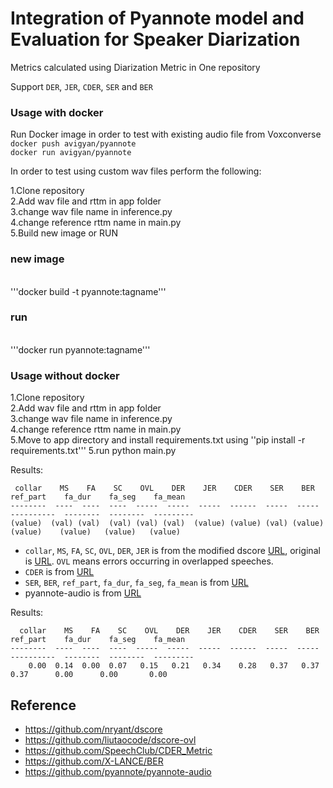 
# Integration of Pyannote model and Evaluation for Speaker Diarization
 Metrics calculated using Diarization Metric in One repository

Support ``DER``, ``JER``, ``CDER``, ``SER`` and ``BER``

<h3> Usage with docker</h3>

Run Docker image in order to test with existing audio file from Voxconverse<br />
```docker push avigyan/pyannote```<br />
```docker run avigyan/pyannote```<br />

In order to test using custom wav files perform the following: <br />

1.Clone repository<br />
2.Add wav file and rttm in app folder<br />
3.change wav file name in inference.py<br />
4.change reference rttm name in main.py<br />
5.Build new image or RUN<br />

<h3>new image</h3> <br />
'''docker build -t pyannote:tagname'''<br />
<h3>run</h3><br />
'''docker run pyannote:tagname'''<br />


<h3> Usage without docker</h3>

1.Clone repository<br />
2.Add wav file and rttm in app folder<br />
3.change wav file name in inference.py<br />
4.change reference rttm name in main.py<br />
5.Move to app directory and install requirements.txt using ''pip install -r requirements.txt'''
5.run python main.py




Results:
```
 collar    MS    FA    SC    OVL    DER    JER    CDER    SER    BER    ref_part    fa_dur    fa_seg    fa_mean
--------  ----  ----  ----  -----  -----  -----  ------  -----  -----  ----------  --------  --------  ---------
(value)  (val) (val)  (val) (val) (val)  (value) (value) (val) (value)   (value)    (value)   (value)   (value)
```

* ``collar``, ``MS``, ``FA``, ``SC``, ``OVL``, ``DER``, ``JER`` is from the modified dscore [URL](https://github.com/liutaocode/dscore-ovl), original is [URL](https://github.com/nryant/dscore). ``OVL`` means errors occurring in overlapped speeches.
* ``CDER`` is from [URL](https://github.com/SpeechClub/CDER_Metric)
* ``SER``, ``BER``, ``ref_part``, ``fa_dur``, ``fa_seg``, ``fa_mean`` is from [URL](https://github.com/X-LANCE/BER)
* pyannote-audio is from [URL](https://github.com/pyannote/pyannote-audio)



Results:
```
  collar    MS    FA    SC    OVL    DER    JER    CDER    SER    BER    ref_part    fa_dur    fa_seg    fa_mean
--------  ----  ----  ----  -----  -----  -----  ------  -----  -----  ----------  --------  --------  ---------
    0.00  0.14  0.00  0.07   0.15   0.21   0.34    0.28   0.37   0.37        0.37      0.00      0.00       0.00
```



## Reference
* https://github.com/nryant/dscore
* https://github.com/liutaocode/dscore-ovl
* https://github.com/SpeechClub/CDER_Metric
* https://github.com/X-LANCE/BER
* https://github.com/pyannote/pyannote-audio
